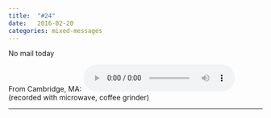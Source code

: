 ```yaml
---
title:  "#24"
date:   2016-02-20
categories: mixed-messages
---
```

No mail today

From Cambridge, MA:
<audio controls="controls">
	<a href="/assets/mm/2-20-16.mp3">2-20-16.mp3</a>
	<source src="/assets/mm/2-20-16.mp3" type="audio/wav">
</audio>
(recorded with microwave, coffee grinder)

***